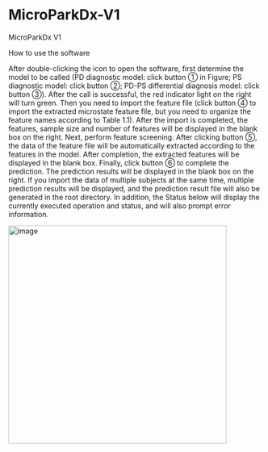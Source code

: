 # MicroParkDx-V1
MicroParkDx V1

How to use the software

After double-clicking the icon to open the software, first determine the model to be called (PD diagnostic model: click button ① in Figure; PS diagnostic model: click button ②; PD-PS differential diagnosis model: click button ③). After the call is successful, the red indicator light on the right will turn green. Then you need to import the feature file (click button ④ to import the extracted microstate feature file, but you need to organize the feature names according to Table 1.1). After the import is completed, the features, sample size and number of features will be displayed in the blank box on the right. Next, perform feature screening. After clicking button ⑤, the data of the feature file will be automatically extracted according to the features in the model. After completion, the extracted features will be displayed in the blank box. Finally, click button ⑥ to complete the prediction. The prediction results will be displayed in the blank box on the right. If you import the data of multiple subjects at the same time, multiple prediction results will be displayed, and the prediction result file will also be generated in the root directory. In addition, the Status below will display the currently executed operation and status, and will also prompt error information.

<img width="432" alt="image" src="https://github.com/user-attachments/assets/49f8c049-315c-4729-81d5-105280684e85" />
